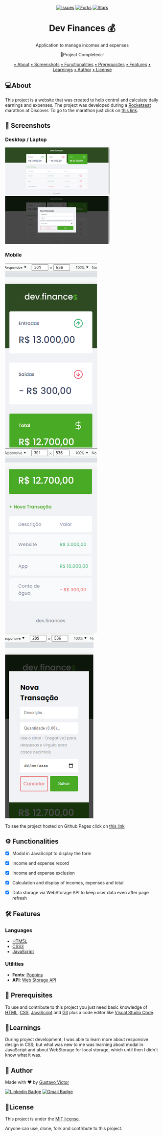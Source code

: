 <p align='center'>
<a href='#'><img alt='Issues' title='Issues' src='https://img.shields.io/github/issues/Gustavo-Victor/dev-finances'></a>
<a href='#'><img alt='Forks' title='Forks' src='https://img.shields.io/github/forks/Gustavo-Victor/dev-finances'></a>
<a href='#'><img alt='Stars' title='Stars' src='https://img.shields.io/github/stars/Gustavo-Victor/dev-finances'></a>
</p>

<h1 align='center'>Dev Finances 💰</h1>

<p align='center'>Application to manage incomes and expenses</p>

<p align='center'>🚀Project Completed✅</p>

<p align='center'>
    <a href="#-about">• About</a>
    <a href="#-screenshots">• Screenshots</a>
    <a href='#-functionalities'>• Functionalities</a>
    <a href="#-prerequisites">• Prerequisites</a>
    <a href="#-features">• Features</a>
    <a href="#-learnings">• Learnings</a>
    <a href="#-author">• Author</a>
    <a href="#-license">• License</a>
</p>

## 💻About

This project is a website that was created to help control and calculate daily earnings and expenses. The project was developed during a [Rocketseat](https://github.com/rocketseat-education) marathon at Discover. To go to the marathon just click on [this link](https://app.rocketseat.com.br/node/maratona-discover-edicao-01).

## 🎨 Screenshots

### Desktop / Laptop
<a align='left' href='./assets/img/screenshotc.png' target='_blank'><img src='./assets/img/screenshotc.png' alt='Desktop 1' title='Desktop 1'/></a>
<a align='right' href='./assets/img/screenshot2c.png' target='_blank'><img src='./assets/img/screenshot2c.png' alt='Desktop 2' title='Desktop 2'/></a>

### Mobile 
<a align='left' href='./assets/img/screenshot3.png' target='_blank'><img src='./assets/img/screenshot3.png' alt='Mobile 1' title='Mobile 1'/></a>
<a align='center' href='./assets/img/screenshot4.png' target='_blank'><img src='./assets/img/screenshot4.png' alt='Mobile 2' title='Mobile 2'/></a>
<a align='left' href='./assets/img/screenshot5.png' target='_blank'><img src='./assets/img/screenshot5.png' alt='Mobile 3' title='Mobile 3'/></a>

To see the project hosted on Github Pages click on [this link](https://gustavo-victor.github.io/dev-finances)

## ⚙️ Functionalities

- [x] Modal in JavaScript to display the form

- [x] Income and expense record

- [x] Income and expense exclusion

- [x] Calculation and display of incomes, expenses and total

- [x] Data storage via WebStorage API to keep user data even after page refresh
## 🛠 Features 
### Languages 
- [HTM5L](https://developer.mozilla.org/pt-BR/docs/Web/HTML)
- [CSS3](https://developer.mozilla.org/pt-BR/docs/Web/CSS)
- [JavaScript](https://www.javascript.com/)

### Utilities 
- **Fonts**: [Poppins](https://fonts.google.com/specimen/Poppins?query=Poppins) 
- **API**: [Web Storage API](https://www.w3schools.com/js/js_api_web_storage.asp) 

## 🚀 Prerequisites
To use and contribute to this project you just need basic knowledge of [HTML](https://developer.mozilla.org/pt-BR/docs/Web/HTML), [CSS](https://developer.mozilla.org/pt-BR/docs/Web/CSS), [JavaScript](https://www.javascript.com/) and [Git](https://git-scm.com/) plus a code editor like [Visual Studio Code](https://code.visualstudio.com/).

## 🏅Learnings

During project development, I was able to learn more about responsive design in CSS; but what was new to me was learning about modal in JavaScript and about WebStorage for local storage, which until then I didn't know what it was.

## 🦸 Author

Made with ❤️ by [Gustavo Victor](https://github.com/Gustavo-Victor)

[![Linkedin Badge](https://img.shields.io/badge/-Gustavo-Victor?style=flat-square&logo=Linkedin&logoColor=white&link=https://www.linkedin.com/in/gustavo-victor-575b93206/)](https://www.linkedin.com/in/gustavo-victor-575b93206/) 
[![Gmail Badge](https://img.shields.io/badge/-gguvictor909@gmail.com-c14438?style=flat-square&logo=Gmail&logoColor=white&link=mailto:gguvictor909@gmail.com)](mailto:gguvictor909@gmail.com)


## 📝License

This project is under the [MIT license](./LICENSE).

Anyone can use, clone, fork and contribute to this project.

